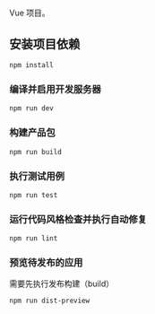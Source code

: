 #

Vue 项目。

## 安装项目依赖

```
npm install
```

### 编译并启用开发服务器

```
npm run dev
```

### 构建产品包

```
npm run build
```

### 执行测试用例

```
npm run test
```

### 运行代码风格检查并执行自动修复

```
npm run lint
```

### 预览待发布的应用

需要先执行发布构建（build）

```
npm run dist-preview
```
